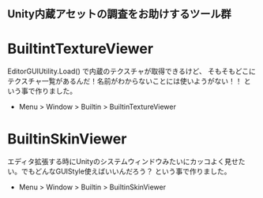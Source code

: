 ## Unity内蔵アセットの調査をお助けするツール群

# BuiltintTextureViewer

EditorGUIUtility.Load() で内蔵のテクスチャが取得できるけど、
そもそもどこにテクスチャ一覧があるんだ！名前がわからないことには使いようがない！！
という事で作りました。

* Menu > Window > Builtin > BuiltinTextureViewer

# BuiltinSkinViewer 

エディタ拡張する時にUnityのシステムウィンドウみたいにカッコよく見せたい。でもどんなGUIStyle使えばいいんだろう？
という事で作りました。

* Menu > Window > Builtin > BuiltinSkinViewer
